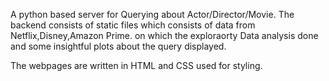A python based server for Querying about Actor/Director/Movie.
The backend consists of static files which consists of data from Netflix,Disney,Amazon Prime. 
on which the exploraorty Data analysis done and some insightful plots about the query displayed.

The webpages are written in HTML and CSS used for styling.